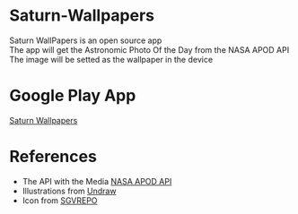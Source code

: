 # Saturn-Wallpapers
Saturn WallPapers is an open source app <br>
The app will get the Astronomic Photo Of the Day from the NASA APOD API <br>
The image will be setted as the wallpaper in the device

# Google Play App
[Saturn Wallpapers](https://play.google.com/store/apps/details?id=montanez.alexander.saturnwallpapers)

# References
- The API with the Media [NASA APOD API](https://github.com/nasa/apod-api)
- Illustrations from [Undraw](https://undraw.co/illustrations)
- Icon from [SGVREPO](https://www.svgrepo.com/svg/390305/planet-saturn)
